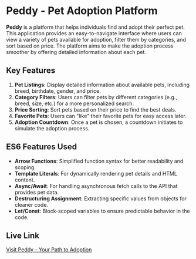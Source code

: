 # Peddy - Pet Adoption Platform

**Peddy** is a platform that helps individuals find and adopt their perfect pet. This application provides an easy-to-navigate interface where users can view a variety of pets available for adoption, filter them by categories, and sort based on price. The platform aims to make the adoption process smoother by offering detailed information about each pet.

## Key Features

1. **Pet Listings**: Display detailed information about available pets, including breed, birthdate, gender, and price.
2. **Category Filters**: Users can filter pets by different categories (e.g., breed, size, etc.) for a more personalized search.
3. **Price Sorting**: Sort pets based on their price to find the best deals.
4. **Favorite Pets**: Users can "like" their favorite pets for easy access later.
5. **Adoption Countdown**: Once a pet is chosen, a countdown initiates to simulate the adoption process.

## ES6 Features Used

- **Arrow Functions**: Simplified function syntax for better readability and scoping.
- **Template Literals**: For dynamically rendering pet details and HTML content.
- **Async/Await**: For handling asynchronous fetch calls to the API that provides pet data.
- **Destructuring Assignment**: Extracting specific values from objects for cleaner code.
- **Let/Const**: Block-scoped variables to ensure predictable behavior in the code.

## Live Link

[Visit Peddy - Your Path to Adoption](https://comfy-capybara-75f91d.netlify.app/)
